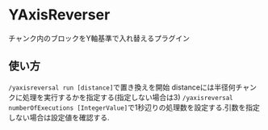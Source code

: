 # YAxisReverser
チャンク内のブロックをY軸基準で入れ替えるプラグイン

## 使い方
```/yaxisreversal run [distance]```で置き換えを開始 distanceには半径何チャンクに処理を実行するかを指定する(指定しない場合は3)
```/yaxisreversal numberOfExecutions [IntegerValue]```で1秒辺りの処理数を設定する.引数を指定しない場合は設定値を確認する.
